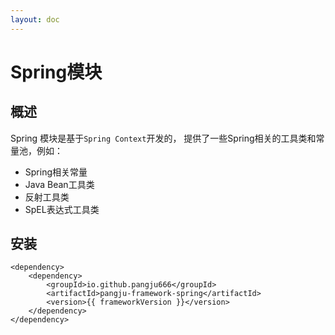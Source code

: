 ```yaml
---
layout: doc
---
```


<script setup>
const frameworkVersion = import.meta.env.VITE_FRAMEWORK_VERSION;
</script>

# Spring模块

## 概述
Spring 模块是基于`Spring Context`开发的， 提供了一些Spring相关的工具类和常量池，例如：
- Spring相关常量
- Java Bean工具类
- 反射工具类
- SpEL表达式工具类

## 安装
```xml-vue
<dependency>
    <dependency>
        <groupId>io.github.pangju666</groupId>
        <artifactId>pangju-framework-spring</artifactId>
        <version>{{ frameworkVersion }}</version>
    </dependency>
</dependency>
```


